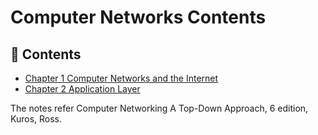 # Computer Networks Contents

## :memo: Contents

* [Chapter 1 Computer Networks and the Internet](https://github.com/wdyfy/Computer-Networks/blob/master/chapter-1.md)
* [Chapter 2 Application Layer](https://github.com/wdyfy/Computer-Networks/blob/master/chapter-2.md)


The notes refer Computer Networking A Top-Down Approach, 6 edition, Kuros, Ross.
